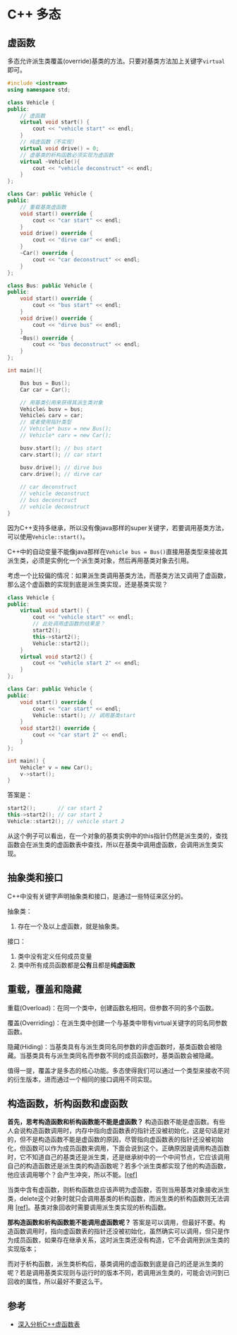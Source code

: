 # C++ 多态

## 虚函数
多态允许派生类覆盖(override)基类的方法。只要对基类方法加上关键字`virtual`即可。<span id="polymorphism"></span>
```cpp
#include <iostream>
using namespace std;

class Vehicle {
public:
    // 虚函数
    virtual void start() {
        cout << "vehicle start" << endl;
    }
    // 纯虚函数（不实现）
    virtual void drive() = 0;
    // 虚基类的析构函数必须实现为虚函数
    virtual ~Vehicle(){ 
        cout << "vehicle deconstruct" << endl;
    }
};

class Car: public Vehicle {
public:
    // 重载基类虚函数
    void start() override {
        cout << "car start" << endl;
    }
    void drive() override {
        cout << "dirve car" << endl;
    }
    ~Car() override {
        cout << "car deconstruct" << endl;
    }
};

class Bus: public Vehicle {
public:
    void start() override {
        cout << "bus start" << endl;
    }
    void drive() override {
        cout << "dirve bus" << endl;
    }
    ~Bus() override {
        cout << "bus deconstruct" << endl;
    }
};

int main(){

    Bus bus = Bus();
    Car car = Car();

    // 用基类引用来获得其派生类对象
    Vehicle& busv = bus;
    Vehicle& carv = car;
    // 或者使用指针类型
    // Vehicle* busv = new Bus();
    // Vehicle* carv = new Car();

    busv.start(); // bus start
    carv.start(); // car start

    busv.drive(); // dirve bus
    carv.drive(); // dirve car
    
    // car deconstruct
    // vehicle deconstruct
    // bus deconstruct
    // vehicle deconstruct
}
```
因为C++支持多继承，所以没有像java那样的super关键字，若要调用基类方法，可以使用`Vehicle::start()`。

C++中的自动变量不能像java那样在`Vehicle bus = Bus()`直接用基类型来接收其派生类，必须是实例化一个派生类对象，然后再用基类对象去引用。

考虑一个比较偏的情况：如果派生类调用基类方法，而基类方法又调用了虚函数，那么这个虚函数的实现到底是派生类实现，还是基类实现？
```cpp
class Vehicle {
public:
    virtual void start() {
        cout << "vehicle start" << endl;
        // 此处调用虚函数的结果是？
        start2();
        this->start2();
        Vehicle::start2();
    }
    virtual void start2() {
        cout << "vehicle start 2" << endl;
    }
};

class Car: public Vehicle {
public:
    void start() override {
        cout << "car start" << endl;
        Vehicle::start(); // 调用基类start
    }
    void start2() override {
        cout << "car start 2" << endl;
    }
};

int main() {
    Vehicle* v = new Car();
    v->start();
}
```
答案是：
```cpp
start2();       // car start 2
this->start2(); // car start 2
Vehicle::start2(); // vehicle start 2
```
从这个例子可以看出，在一个对象的基类实例中的this指针仍然是派生类的，查找函数会在派生类的虚函数表中查找，所以在基类中调用虚函数，会调用派生类实现。

## 抽象类和接口
C++中没有关键字声明抽象类和接口，是通过一些特征来区分的。

抽象类：
1. 存在一个及以上虚函数，就是抽象类。

接口：
1. 类中没有定义任何成员变量 
2. 类中所有成员函数都是**公有**且都是**纯虚函数**

## 重载，覆盖和隐藏
重载(Overload)：在同一个类中，创建函数名相同，但参数不同的多个函数。

覆盖(Overriding)：在派生类中创建一个与基类中带有virtual关键字的同名同参数函数。

隐藏(Hiding)：当基类具有与派生类同名同参数的非虚函数时，基类函数会被隐藏。当基类具有与派生类同名而参数不同的成员函数时，基类函数会被隐藏。

值得一提，覆盖才是多态的核心功能。多态使得我们可以通过一个类型来接收不同的衍生版本，进而通过一个相同的接口调用不同实现。

## 构造函数，析构函数和虚函数

**首先，思考构造函数和析构函数能不能是虚函数？**
构造函数不能是虚函数。有些人会说构造函数调用时，内存中指向虚函数表的指针还没被初始化，这是句话是对的，但不是构造函数不能是虚函数的原因，尽管指向虚函数表的指针还没被初始化，但函数可以作为成员函数来调用，下面会说到这个。正确原因是调用构造函数时，它不知道自己的基类还是派生类，还是继承树中的一个中间节点，它应该调用自己的构造函数还是派生类的构造函数呢？若多个派生类都实现了他的构造函数，他应该调用哪个？会产生冲突，所以不能。[[ref]](
https://www.zhihu.com/question/35632207/answer/63936329)

当类中含有虚函数，则析构函数总应该声明为虚函数，否则当用基类对象接收派生类，delete这个对象时就只会调用基类的析构函数，而派生类的析构函数则无法调用 [[ref]](cpp-object-model.md)。基类对象回收时需要调用派生类实现的析构函数。

**那构造函数和析构函数能不能调用虚函数呢？**
答案是可以调用，但最好不要。构造函数调用时，指向虚函数表的指针还没被初始化，虽然确实可以调用，但只是作为成员函数，如果存在继承关系，这时派生类还没有构造，它不会调用到派生类的实现版本；

而对于析构函数，派生类析构后，基类调用的虚函数到底是自己的还是派生类的呢？若是调用基类实现则与运行时的版本不同，若调用派生类的，可能会访问到已回收的属性，所以最好不要这么干。

## 参考
- [深入分析C++虚函数表](https://jocent.me/2017/08/07/virtual-table.html)
